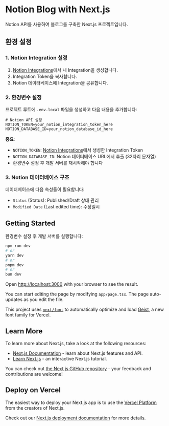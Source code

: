 # Notion Blog with Next.js

Notion API를 사용하여 블로그를 구축한 Next.js 프로젝트입니다.

## 환경 설정

### 1. Notion Integration 설정

1. [Notion Integrations](https://www.notion.so/my-integrations)에서 새 Integration을 생성합니다.
2. Integration Token을 복사합니다.
3. Notion 데이터베이스에 Integration을 공유합니다.

### 2. 환경변수 설정

프로젝트 루트에 `.env.local` 파일을 생성하고 다음 내용을 추가합니다:

```env
# Notion API 설정
NOTION_TOKEN=your_notion_integration_token_here
NOTION_DATABASE_ID=your_notion_database_id_here
```

**중요**:

- `NOTION_TOKEN`: [Notion Integrations](https://www.notion.so/my-integrations)에서 생성한 Integration Token
- `NOTION_DATABASE_ID`: Notion 데이터베이스 URL에서 추출 (32자리 문자열)
- 환경변수 설정 후 개발 서버를 재시작해야 합니다

### 3. Notion 데이터베이스 구조

데이터베이스에 다음 속성들이 필요합니다:

- `Status` (Status): Published/Draft 상태 관리
- `Modified Date` (Last edited time): 수정일시

## Getting Started

환경변수 설정 후 개발 서버를 실행합니다:

```bash
npm run dev
# or
yarn dev
# or
pnpm dev
# or
bun dev
```

Open [http://localhost:3000](http://localhost:3000) with your browser to see the result.

You can start editing the page by modifying `app/page.tsx`. The page auto-updates as you edit the file.

This project uses [`next/font`](https://nextjs.org/docs/app/building-your-application/optimizing/fonts) to automatically optimize and load [Geist](https://vercel.com/font), a new font family for Vercel.

## Learn More

To learn more about Next.js, take a look at the following resources:

- [Next.js Documentation](https://nextjs.org/docs) - learn about Next.js features and API.
- [Learn Next.js](https://nextjs.org/learn) - an interactive Next.js tutorial.

You can check out [the Next.js GitHub repository](https://github.com/vercel/next.js) - your feedback and contributions are welcome!

## Deploy on Vercel

The easiest way to deploy your Next.js app is to use the [Vercel Platform](https://vercel.com/new?utm_medium=default-template&filter=next.js&utm_source=create-next-app&utm_campaign=create-next-app-readme) from the creators of Next.js.

Check out our [Next.js deployment documentation](https://nextjs.org/docs/app/building-your-application/deploying) for more details.
